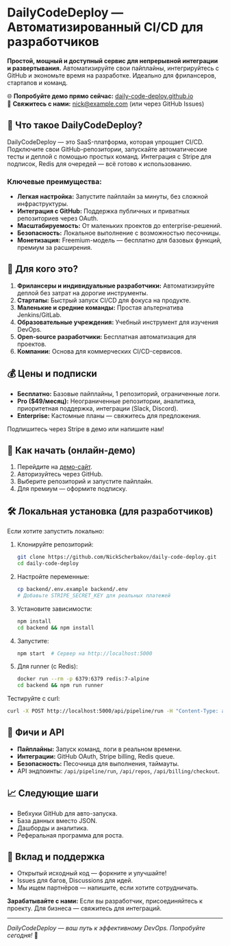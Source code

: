 # DailyCodeDeploy — Автоматизированный CI/CD для разработчиков

**Простой, мощный и доступный сервис для непрерывной интеграции и развертывания.** Автоматизируйте свои пайплайны, интегрируйтесь с GitHub и экономьте время на разработке. Идеально для фрилансеров, стартапов и команд.

🌐 **Попробуйте демо прямо сейчас:** [daily-code-deploy.github.io](https://nickscherbakov.github.io/daily-code-deploy)  
📧 **Свяжитесь с нами:** nick@example.com (или через GitHub Issues)

## 🚀 Что такое DailyCodeDeploy?

DailyCodeDeploy — это SaaS-платформа, которая упрощает CI/CD. Подключите свои GitHub-репозитории, запускайте автоматические тесты и деплой с помощью простых команд. Интеграция с Stripe для подписок, Redis для очередей — всё готово к использованию.

### Ключевые преимущества:
- **Легкая настройка:** Запустите пайплайн за минуты, без сложной инфраструктуры.
- **Интеграция с GitHub:** Поддержка публичных и приватных репозиториев через OAuth.
- **Масштабируемость:** От маленьких проектов до enterprise-решений.
- **Безопасность:** Локальное выполнение с возможностью песочницы.
- **Монетизация:** Freemium-модель — бесплатно для базовых функций, премиум за расширения.

## 🎯 Для кого это?

1. **Фрилансеры и индивидуальные разработчики:** Автоматизируйте деплой без затрат на дорогие инструменты.
2. **Стартапы:** Быстрый запуск CI/CD для фокуса на продукте.
3. **Маленькие и средние команды:** Простая альтернатива Jenkins/GitLab.
4. **Образовательные учреждения:** Учебный инструмент для изучения DevOps.
5. **Open-source разработчики:** Бесплатная автоматизация для проектов.
6. **Компании:** Основа для коммерческих CI/CD-сервисов.

## 💰 Цены и подписки
- **Бесплатно:** Базовые пайплайны, 1 репозиторий, ограниченные логи.
- **Pro ($49/месяц):** Неограниченные репозитории, аналитика, приоритетная поддержка, интеграции (Slack, Discord).
- **Enterprise:** Кастомные планы — свяжитесь для предложения.

Подпишитесь через Stripe в демо или напишите нам!

## 📖 Как начать (онлайн-демо)
1. Перейдите на [демо-сайт](https://nickscherbakov.github.io/daily-code-deploy).
2. Авторизуйтесь через GitHub.
3. Выберите репозиторий и запустите пайплайн.
4. Для премиум — оформите подписку.

## 🛠 Локальная установка (для разработчиков)
Если хотите запустить локально:

1. Клонируйте репозиторий:
   ```bash
   git clone https://github.com/NickScherbakov/daily-code-deploy.git
   cd daily-code-deploy
   ```

2. Настройте переменные:
   ```bash
   cp backend/.env.example backend/.env
   # Добавьте STRIPE_SECRET_KEY для реальных платежей
   ```

3. Установите зависимости:
   ```bash
   npm install
   cd backend && npm install
   ```

4. Запустите:
   ```bash
   npm start  # Сервер на http://localhost:5000
   ```

5. Для runner (с Redis):
   ```bash
   docker run --rm -p 6379:6379 redis:7-alpine
   cd backend && npm run runner
   ```

Тестируйте с curl:
```bash
curl -X POST http://localhost:5000/api/pipeline/run -H "Content-Type: application/json" -d '{"steps":["echo hello"]}'
```

## 🔧 Фичи и API
- **Пайплайны:** Запуск команд, логи в реальном времени.
- **Интеграции:** GitHub OAuth, Stripe billing, Redis queue.
- **Безопасность:** Песочница для выполнения, таймауты.
- API эндпоинты: `/api/pipeline/run`, `/api/repos`, `/api/billing/checkout`.

## 📈 Следующие шаги
- Вебхуки GitHub для авто-запуска.
- База данных вместо JSON.
- Дашборды и аналитика.
- Реферальная программа для роста.

## 🤝 Вклад и поддержка
- Открытый исходный код — форкните и улучшайте!
- Issues для багов, Discussions для идей.
- Мы ищем партнёров — напишите, если хотите сотрудничать.

**Зарабатывайте с нами:** Если вы разработчик, присоединяйтесь к проекту. Для бизнеса — свяжитесь для интеграций.

---

*DailyCodeDeploy — ваш путь к эффективному DevOps. Попробуйте сегодня!* 🚀